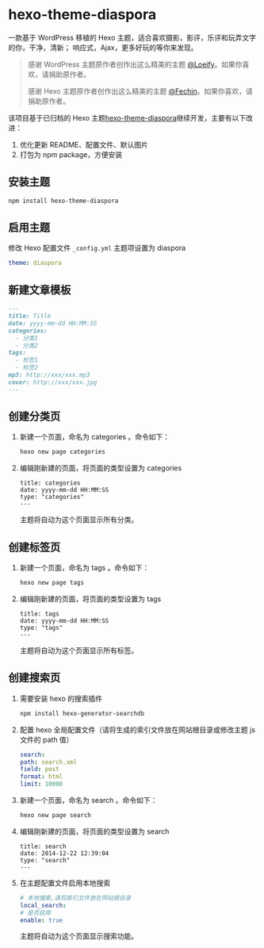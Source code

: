 # hexo-theme-diaspora

一款基于 WordPress 移植的 Hexo 主题，适合喜欢摄影，影评，乐评和玩弄文字的你，干净，清新； 响应式，Ajax，更多好玩的等你来发现。

> 感谢 WordPress 主题原作者创作出这么精美的主题 [@Loeify](https://github.com/LoeiFy/Diaspora)。如果你喜欢，请捐助原作者。
>
> 感谢 Hexo 主题原作者创作出这么精美的主题 [@Fechin](https://github.com/Fechin/hexo-theme-diaspora)。如果你喜欢，请捐助原作者。

该项目基于已归档的 Hexo 主题[hexo-theme-diaspora](https://github.com/Fechin/hexo-theme-diaspora)继续开发，主要有以下改进：

1. 优化更新 README、配置文件、默认图片
2. 打包为 npm package，方便安装

## 安装主题

```bash
npm install hexo-theme-diaspora
```

## 启用主题

修改 Hexo 配置文件 `_config.yml` 主题项设置为 diaspora

```yml
theme: diaspora
```

## 新建文章模板

```markdown
---
title: Title
date: yyyy-mm-dd HH:MM:SS
categories:
  - 分类1
  - 分类2
tags:
  - 标签1
  - 标签2
mp3: http://xxx/xxx.mp3
cover: http://xxx/xxx.jpg
---
```

## 创建分类页

1. 新建一个页面，命名为 categories 。命令如下：

   ```bash
   hexo new page categories
   ```

2. 编辑刚新建的页面，将页面的类型设置为 categories

   ```
   title: categories
   date: yyyy-mm-dd HH:MM:SS
   type: "categories"
   ---
   ```

   主题将自动为这个页面显示所有分类。

## 创建标签页

1. 新建一个页面，命名为 tags 。命令如下：

   ```bash
   hexo new page tags
   ```

2. 编辑刚新建的页面，将页面的类型设置为 tags

   ```
   title: tags
   date: yyyy-mm-dd HH:MM:SS
   type: "tags"
   ---
   ```

   主题将自动为这个页面显示所有标签。

## 创建搜索页

1. 需要安装 hexo 的搜索插件

   ```bash
   npm install hexo-generator-searchdb
   ```

2. 配置 hexo 全局配置文件（请将生成的索引文件放在网站根目录或修改主题 js 文件的 path 值）

   ```yml
   search:
   path: search.xml
   field: post
   format: html
   limit: 10000
   ```

3. 新建一个页面，命名为 search 。命令如下：

   ```bash
   hexo new page search
   ```

4. 编辑刚新建的页面，将页面的类型设置为 search

   ```
   title: search
   date: 2014-12-22 12:39:04
   type: "search"
   ---
   ```

5. 在主题配置文件启用本地搜索

   ```yml
   # 本地搜索,请将索引文件放在网站根目录
   local_search:
   # 是否启用
   enable: true
   ```

   主题将自动为这个页面显示搜索功能。
